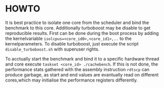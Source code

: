 # HOWTO
It is best practice to isolate one core from the scheduler and bind the benchmark to this core. Additionally turboboost may be disable to get reproducible results.
First can be done during the boot process by adding the kernelvariable `isolcpus=<core_id0>,<core_id1>,..` to the kernelparameters.
To disable turboboost, just execute the script `disable_turboboost.sh` with superuser rights.

To acctually start the benchmark and bind it to a specific hardware thread and core execute `taskset <core_id> ./cachebench`.
If this is not done, the performance stats gathered with the assembly instruction `rdtscp` can produce garbage, as start and end values are evantually read on different cores,which may initialise the performance registers differently.

